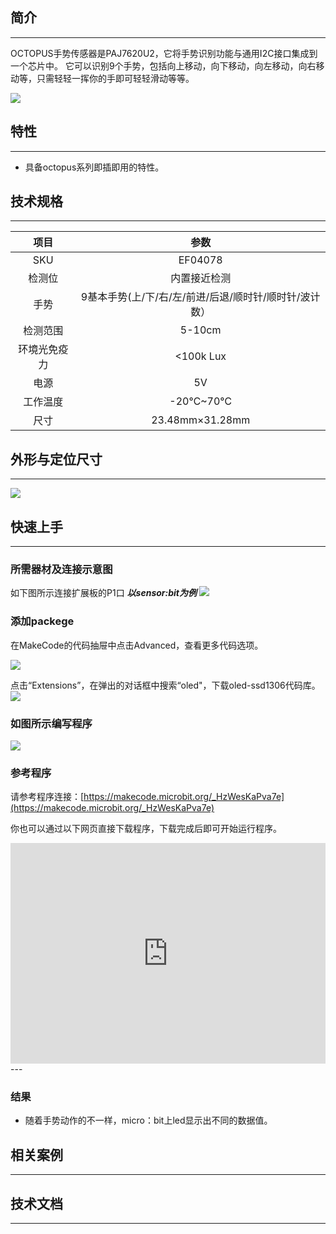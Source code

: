 ## 简介
---
OCTOPUS手势传感器是PAJ7620U2，它将手势识别功能与通用I2C接口集成到一个芯片中。 它可以识别9个手势，包括向上移动，向下移动，向左移动，向右移动等，只需轻轻一挥你的手即可轻轻滑动等等。

 ![](https://i.imgur.com/AVBdYeR.jpg)

## 特性
---

- 具备octopus系列即插即用的特性。


## 技术规格
---
项目 | 参数 
:-: | :-: 
SKU|EF04078
检测位|内置接近检测
手势|9基本手势(上/下/右/左/前进/后退/顺时针/顺时针/波计数）
检测范围|5-10cm
环境光免疫力|<100k Lux
电源|5V
工作温度|-20℃~70℃
尺寸|23.48mm×31.28mm

## 外形与定位尺寸
---

 ![](https://i.imgur.com/FW7bmzW.png)

## 快速上手
---
### 所需器材及连接示意图

如下图所示连接扩展板的P1口
***以sensor:bit为例***
![](https://i.imgur.com/jifx0hA.png)

### 添加packege
在MakeCode的代码抽屉中点击Advanced，查看更多代码选项。

![](https://i.imgur.com/smtcNoB.png)

点击“Extensions”，在弹出的对话框中搜索“oled"，下载oled-ssd1306代码库。
![](https://i.imgur.com/VGSLRXB.png)

### 如图所示编写程序
![](https://i.imgur.com/5LEttGM.png)

### 参考程序
请参考程序连接：[https://makecode.microbit.org/_HzWesKaPva7e](https://makecode.microbit.org/_HzWesKaPva7e)

你也可以通过以下网页直接下载程序，下载完成后即可开始运行程序。

<div style="position:relative;height:0;padding-bottom:70%;overflow:hidden;"><iframe style="position:absolute;top:0;left:0;width:100%;height:100%;" src="https://makecode.microbit.org/#pub:_HzWesKaPva7e" frameborder="0" sandbox="allow-popups allow-forms allow-scripts allow-same-origin"></iframe></div>  
---

### 结果
- 随着手势动作的不一样，micro：bit上led显示出不同的数据值。

## 相关案例
---

## 技术文档
---
